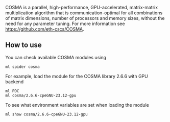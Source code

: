 COSMA is a parallel, high-performance, GPU-accelerated, matrix-matrix multiplication algorithm that is communication-optimal for all combinations of matrix dimensions, number of processors and memory sizes, without the need for any parameter tuning. For more information see https://github.com/eth-cscs/COSMA.

## How to use

You can check available COSMA modules using
```
ml spider cosma
```

For example, load the module for the COSMA library 2.6.6 with GPU backend
```
ml PDC
ml cosma/2.6.6-cpeGNU-23.12-gpu
```

To see what environment variables are set when loading the module
```
ml show cosma/2.6.6-cpeGNU-23.12-gpu
```
